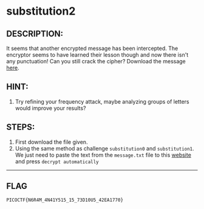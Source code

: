 # substitution2
## DESCRIPTION:
It seems that another encrypted message has been intercepted. 
The encryptor seems to have learned their lesson though and now there isn't any punctuation! 
Can you still crack the cipher? Download the message [here]().
## HINT:
1. Try refining your frequency attack, maybe analyzing groups of letters would improve your results?
## STEPS:
1. First download the file given.
2. Using the same method as challenge `substitution0` and `substitution1`. We just need to paste the text from the `message.txt` file to this [website]() and press `decrypt automatically`


---

## FLAG
```
PICOCTF{N6R4M_4N41Y515_15_73D10U5_42EA1770}
```
